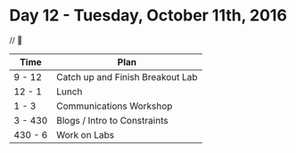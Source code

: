 # Day 12 - Tuesday, October 11th, 2016

 // :blue_heart:



Time        |   Plan   |
----------------|-------
9 - 12          | Catch up and Finish Breakout Lab
12 - 1   | Lunch
1 - 3 | Communications Workshop
3 - 430 | Blogs / Intro to Constraints
430 - 6 | Work on Labs
